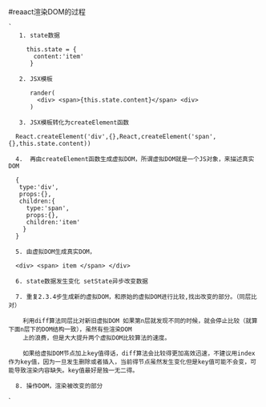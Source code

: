 #reaact渲染DOM的过程


    `
       1. state数据
       
         this.state = {
           content:'item'
          }
          
       2. JSX模板
     
          rander(
            <div> <span>{this.state.content}</span> <div>
          )   
  
       3. JSX模板转化为createElement函数
    
      React.createElement('div',{},React,createElement('span',{},this.state.content))  
      
      4.  再由createElement函数生成虚拟DOM，所谓虚拟DOM就是一个JS对象，来描述真实DOM
      
      {
       type:'div',
       props:{},
       children:{
         type:'span',
         props:{},
         children:'item'
        }
      }
      
      5. 由虚拟DOM生成真实DOM，
      
      <div> <span> item </span> </div>
      
      6. state数据发生变化 setState异步改变数据
      
      7. 重复2.3.4步生成新的虚拟DOM，和原始的虚拟DOM进行比较,找出改变的部分。（同层比对）
        
        利用diff算法同层比对新旧虚拟DOM 如果第n层就发现不同的时候，就会停止比较（就算下面n层下的DOM结构一致），虽然有些渲染DOM
        上的浪费，但是大大提升两个虚拟DOM比较算法的速度。 
        
        如果给虚拟DOM节点加上key值得话，diff算法会比较得更加高效迅速，不建议用index作为key值，因为一旦发生删除或者插入，当前得节点虽然发生变化但是key值可能不会变，可能导致渲染内容缺失。key值最好是独一无二得。
       
      8. 操作DOM，渲染被改变的部分 
    
      
`

    

